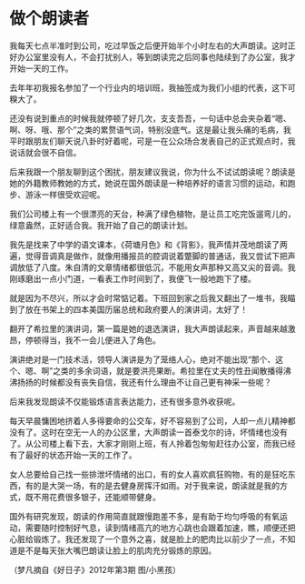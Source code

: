 # 做个朗读者

我每天七点半准时到公司，吃过早饭之后便开始半个小时左右的大声朗读。这时正好办公室里没有人，不会打扰别人，等到朗读完之后同事也陆续到了办公室，我才开始一天的工作。 

去年年初我报名参加了一个行业内的培训班，我抽签成为我们小组的代表，这下可糗大了。 

还没有说到重点的时候我就停顿了好几次，支支吾吾，一句话中总会夹杂着“嗯、啊、呀、哦、那个”之类的累赘语气词，特别没底气。这是最让我头痛的毛病，我平时跟朋友们聊天说八卦时好着呢，可是一在公众场合发表自己的正式观点时，我说话就会很不自信。 

后来我跟一个朋友聊到这个困扰，朋友建议我说，你为什么不试试朗读呢？朗读是她的外籍教师教她的方式，她说在国外朗读是一种培养好的语言习惯的运动，和跑步、游泳一样很受欢迎呢。 

我们公司楼上有一个很漂亮的天台，种满了绿色植物，是让员工吃完饭遛弯儿的，绿意盎然，正好适合我。我开始了自己的朗读计划。 

我先是找来了中学的语文课本，《荷塘月色》和《背影》，我声情并茂地朗读了两遍，觉得音调真是做作，就像用播报员的腔调说着蹩脚的普通话，我又尝试下把声调放低了八度。朱自清的文章情绪都很低沉，不能用女声那种又高又尖的音调。我刚琢磨出一点小门道，一看表工作时间到了，我便飞一般地跑下了楼。 

就是因为不尽兴，所以才会时常惦记着。下班回到家之后我又翻出了一堆书，我瞄到了放在书架上的四本美国历届总统和政府要人的演讲词，太好了！ 

翻开了希拉里的演讲词，第一篇是她的退选演讲，我大声朗读起来，声音越来越激昂，停顿得当，我不一会儿便进入了角色。 

演讲绝对是一门技术活，领导人演讲是为了笼络人心，绝对不能出现“那个、这个、嗯、啊”之类的多余词语，就是要洪亮果断。希拉里在丈夫的性丑闻散播得沸沸扬扬的时候都没有丧失自信，我还有什么理由不让自己更有神采一些呢？ 

后来我发现朗读不仅能锻炼语言表达能力，还有很多意外收获呢。 

每天早晨慵困地挤着人多得要命的公交车，好不容易到了公司，人却一点儿精神都没有了。这时在空无一人的办公区里，大声朗读一首泰戈尔的诗，坏情绪也没有了。从公司楼上看下去，大家才刚刚上班，有人拎着包匆匆赶往办公室，而我已经有了最好的状态开始一天的工作了。 

女人总要给自己找一些排泄坏情绪的出口，有的女人喜欢疯狂购物，有的是狂吃东西，有的是大哭一场，有的是去健身房挥汗如雨。对于我来说，朗读就是我的方式，既不用花费很多银子，还能顺带健身。 

国外有研究发现，朗读的作用简直就跟慢跑差不多，是有助于均匀呼吸的有氧运动，需要随时控制好气息，读到情绪高亢的地方心跳也会跟着加速，瞧，顺便还把心脏给锻炼了。我还发现了一个意外之喜，就是脸上的肥肉比以前少了一点，不知道是不是每天张大嘴巴朗读让脸上的肌肉充分锻炼的原因。 

（梦凡摘自《好日子》2012年第3期 图/小黑孩）